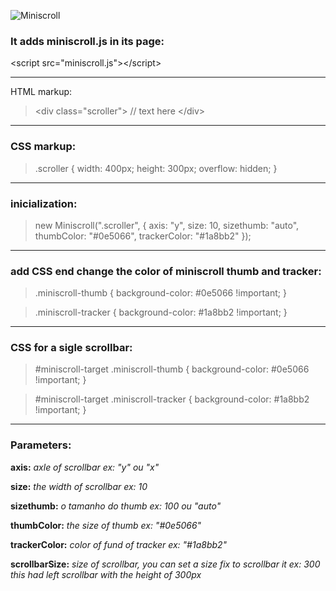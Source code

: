 ![Miniscroll](https://raw.github.com/rogerluiz/Miniscroll-JS/master/www/fb.jpg)

### It adds miniscroll.js in its page:

&lt;script src="miniscroll.js"&gt;&lt;/script&gt;

***

HTML markup:

> &lt;div class="scroller"&gt;
> // text here
> &lt;/div&gt;

***

### CSS markup:
> .scroller {
>     width: 400px;
>     height: 300px;
>     overflow: hidden;
> }

***

### inicialization:
> new Miniscroll(".scroller", {
>     axis: "y",
>     size: 10,
>     sizethumb: "auto",
>     thumbColor: "#0e5066",
>     trackerColor: "#1a8bb2"
> });

***

### add CSS end change the color of miniscroll thumb and tracker:
> .miniscroll-thumb {
>     background-color: #0e5066 !important;
> }

> .miniscroll-tracker {
>     background-color: #1a8bb2 !important;
> }

***

### CSS for a sigle scrollbar:
> &#35;miniscroll-target .miniscroll-thumb {
>     background-color: #0e5066 !important;
> }

> &#35;miniscroll-target .miniscroll-tracker {
>     background-color: #1a8bb2 !important;
> }

***

### Parameters:
**axis:**
_axle of scrollbar ex: "y" ou "x"_

**size:**
_the width of scrollbar ex: 10_

**sizethumb:**
_o tamanho do thumb ex: 100 ou "auto"_

**thumbColor:**
_the size of thumb ex: "#0e5066"_

**trackerColor:**
_color of fund of tracker ex: "#1a8bb2"_

**scrollbarSize:**
_size of scrollbar, you can set a size fix to scrollbar it ex: 300 this had left scrollbar with the height of 300px_
